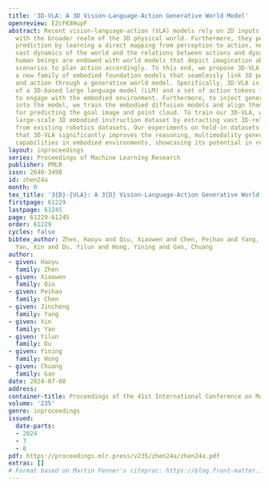 ```yaml
---
title: '3D-VLA: A 3D Vision-Language-Action Generative World Model'
openreview: EZcFK8HupF
abstract: Recent vision-language-action (VLA) models rely on 2D inputs, lacking integration
  with the broader realm of the 3D physical world. Furthermore, they perform action
  prediction by learning a direct mapping from perception to action, neglecting the
  vast dynamics of the world and the relations between actions and dynamics. In contrast,
  human beings are endowed with world models that depict imagination about future
  scenarios to plan action accordingly. To this end, we propose 3D-VLA by introducing
  a new family of embodied foundation models that seamlessly link 3D perception, reasoning,
  and action through a generative world model. Specifically, 3D-VLA is built on top
  of a 3D-based large language model (LLM) and a set of action tokens is introduced
  to engage with the embodied environment. Furthermore, to inject generation abilities
  into the model, we train the embodied diffusion models and align them into the LLM
  for predicting the goal image and point cloud. To train our 3D-VLA, we curate a
  large-scale 3D embodied instruction dataset by extracting vast 3D-related information
  from existing robotics datasets. Our experiments on held-in datasets demonstrate
  that 3D-VLA significantly improves the reasoning, multimodality generation and planning
  capabilities in embodied environments, showcasing its potential in real-world applications.
layout: inproceedings
series: Proceedings of Machine Learning Research
publisher: PMLR
issn: 2640-3498
id: zhen24a
month: 0
tex_title: '3{D}-{VLA}: A 3{D} Vision-Language-Action Generative World Model'
firstpage: 61229
lastpage: 61245
page: 61229-61245
order: 61229
cycles: false
bibtex_author: Zhen, Haoyu and Qiu, Xiaowen and Chen, Peihao and Yang, Jincheng and
  Yan, Xin and Du, Yilun and Hong, Yining and Gan, Chuang
author:
- given: Haoyu
  family: Zhen
- given: Xiaowen
  family: Qiu
- given: Peihao
  family: Chen
- given: Jincheng
  family: Yang
- given: Xin
  family: Yan
- given: Yilun
  family: Du
- given: Yining
  family: Hong
- given: Chuang
  family: Gan
date: 2024-07-08
address:
container-title: Proceedings of the 41st International Conference on Machine Learning
volume: '235'
genre: inproceedings
issued:
  date-parts:
  - 2024
  - 7
  - 8
pdf: https://proceedings.mlr.press/v235/zhen24a/zhen24a.pdf
extras: []
# Format based on Martin Fenner's citeproc: https://blog.front-matter.io/posts/citeproc-yaml-for-bibliographies/
---
```

